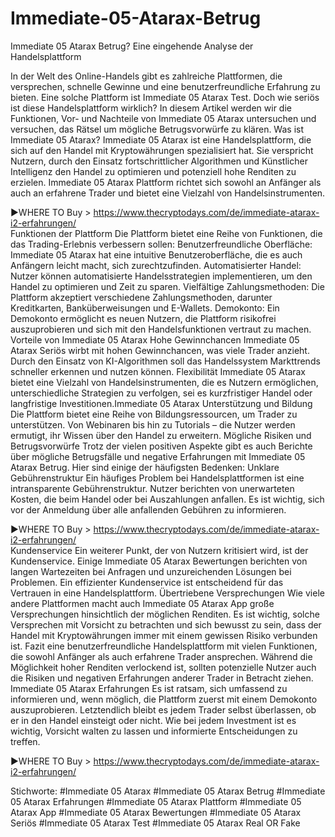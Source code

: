 # Immediate-05-Atarax-Betrug

Immediate 05 Atarax Betrug? Eine eingehende Analyse der Handelsplattform

In der Welt des Online-Handels gibt es zahlreiche Plattformen, die versprechen, schnelle Gewinne und eine benutzerfreundliche Erfahrung zu bieten. Eine solche Plattform ist Immediate 05 Atarax Test. Doch wie seriös ist diese Handelsplattform wirklich? In diesem Artikel werden wir die Funktionen, Vor- und Nachteile von Immediate 05 Atarax untersuchen und versuchen, das Rätsel um mögliche Betrugsvorwürfe zu klären.
Was ist Immediate 05 Atarax?
Immediate 05 Atarax ist eine Handelsplattform, die sich auf den Handel mit Kryptowährungen spezialisiert hat. Sie verspricht Nutzern, durch den Einsatz fortschrittlicher Algorithmen und Künstlicher Intelligenz den Handel zu optimieren und potenziell hohe Renditen zu erzielen. Immediate 05 Atarax Plattform richtet sich sowohl an Anfänger als auch an erfahrene Trader und bietet eine Vielzahl von Handelsinstrumenten.

▶️WHERE TO Buy > https://www.thecryptodays.com/de/immediate-atarax-i2-erfahrungen/  
Funktionen der Plattform
Die Plattform bietet eine Reihe von Funktionen, die das Trading-Erlebnis verbessern sollen:
Benutzerfreundliche Oberfläche: Immediate 05 Atarax hat eine intuitive Benutzeroberfläche, die es auch Anfängern leicht macht, sich zurechtzufinden.
Automatisierter Handel: Nutzer können automatisierte Handelsstrategien implementieren, um den Handel zu optimieren und Zeit zu sparen.
Vielfältige Zahlungsmethoden: Die Plattform akzeptiert verschiedene Zahlungsmethoden, darunter Kreditkarten, Banküberweisungen und E-Wallets.
Demokonto: Ein Demokonto ermöglicht es neuen Nutzern, die Plattform risikofrei auszuprobieren und sich mit den Handelsfunktionen vertraut zu machen.
Vorteile von Immediate 05 Atarax
Hohe Gewinnchancen
Immediate 05 Atarax Seriös wirbt mit hohen Gewinnchancen, was viele Trader anzieht. Durch den Einsatz von KI-Algorithmen soll das Handelssystem Markttrends schneller erkennen und nutzen können.
Flexibilität
Immediate 05 Atarax bietet eine Vielzahl von Handelsinstrumenten, die es Nutzern ermöglichen, unterschiedliche Strategien zu verfolgen, sei es kurzfristiger Handel oder langfristige Investitionen.Immediate 05 Atarax
Unterstützung und Bildung
Die Plattform bietet eine Reihe von Bildungsressourcen, um Trader zu unterstützen. Von Webinaren bis hin zu Tutorials – die Nutzer werden ermutigt, ihr Wissen über den Handel zu erweitern.
Mögliche Risiken und Betrugsvorwürfe
Trotz der vielen positiven Aspekte gibt es auch Berichte über mögliche Betrugsfälle und negative Erfahrungen mit Immediate 05 Atarax Betrug. Hier sind einige der häufigsten Bedenken:
Unklare Gebührenstruktur
Ein häufiges Problem bei Handelsplattformen ist eine intransparente Gebührenstruktur. Nutzer berichten von unerwarteten Kosten, die beim Handel oder bei Auszahlungen anfallen. Es ist wichtig, sich vor der Anmeldung über alle anfallenden Gebühren zu informieren.

▶️WHERE TO Buy > https://www.thecryptodays.com/de/immediate-atarax-i2-erfahrungen/  
Kundenservice
Ein weiterer Punkt, der von Nutzern kritisiert wird, ist der Kundenservice. Einige Immediate 05 Atarax Bewertungen berichten von langen Wartezeiten bei Anfragen und unzureichenden Lösungen bei Problemen. Ein effizienter Kundenservice ist entscheidend für das Vertrauen in eine Handelsplattform.
Übertriebene Versprechungen
Wie viele andere Plattformen macht auch Immediate 05 Atarax App große Versprechungen hinsichtlich der möglichen Renditen. Es ist wichtig, solche Versprechen mit Vorsicht zu betrachten und sich bewusst zu sein, dass der Handel mit Kryptowährungen immer mit einem gewissen Risiko verbunden ist.
Fazit
eine benutzerfreundliche Handelsplattform mit vielen Funktionen, die sowohl Anfänger als auch erfahrene Trader ansprechen. Während die Möglichkeit hoher Renditen verlockend ist, sollten potenzielle Nutzer auch die Risiken und negativen Erfahrungen anderer Trader in Betracht ziehen.
Immediate 05 Atarax Erfahrungen Es ist ratsam, sich umfassend zu informieren und, wenn möglich, die Plattform zuerst mit einem Demokonto auszuprobieren. Letztendlich bleibt es jedem Trader selbst überlassen, ob er in den Handel einsteigt oder nicht. Wie bei jedem Investment ist es wichtig, Vorsicht walten zu lassen und informierte Entscheidungen zu treffen.

▶️WHERE TO Buy > https://www.thecryptodays.com/de/immediate-atarax-i2-erfahrungen/  


Stichworte:
#Immediate 05 Atarax #Immediate 05 Atarax Betrug
#Immediate 05 Atarax Erfahrungen #Immediate 05 Atarax Plattform
#Immediate 05 Atarax App #Immediate 05 Atarax Bewertungen #Immediate 05 Atarax Seriös #Immediate 05 Atarax Test #Immediate 05 Atarax Real OR Fake


